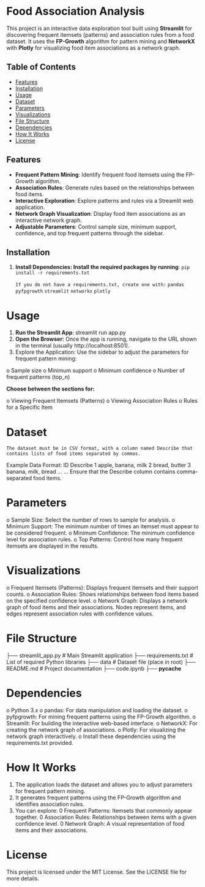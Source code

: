 # Food Association Analysis

This project is an interactive data exploration tool built using **Streamlit** for discovering frequent itemsets (patterns) and association rules from a food dataset. It uses the **FP-Growth** algorithm for pattern mining and **NetworkX** with **Plotly** for visualizing food item associations as a network graph.

## Table of Contents

- [Features](#features)
- [Installation](#installation)
- [Usage](#usage)
- [Dataset](#dataset)
- [Parameters](#parameters)
- [Visualizations](#visualizations)
- [File Structure](#file-structure)
- [Dependencies](#dependencies)
- [How It Works](#how-it-works)
- [License](#license)

## Features

- **Frequent Pattern Mining**: Identify frequent food itemsets using the FP-Growth algorithm.
- **Association Rules**: Generate rules based on the relationships between food items.
- **Interactive Exploration**: Explore patterns and rules via a Streamlit web application.
- **Network Graph Visualization**: Display food item associations as an interactive network graph.
- **Adjustable Parameters**: Control sample size, minimum support, confidence, and top frequent patterns through the sidebar.

## Installation


1. **Install Dependencies: Install the required packages by running**:
    ```pip install -r requirements.txt```

    ```If you do not have a requirements.txt, create one with:```
    ```pandas```
    ```pyfpgrowth```
    ```streamlit```
    ```networkx```
    ```plotly```

# Usage
1. **Run the Streamlit App**:
streamlit run app.py
2. **Open the Browser:** Once the app is running, navigate to the URL shown in the terminal (usually http://localhost:8501).
3. Explore the Application: Use the sidebar to adjust the parameters for frequent pattern mining:

o Sample size
o Minimum support
o Minimum confidence
o Number of frequent patterns (top_n)

**Choose between the sections for:**

o Viewing Frequent Itemsets (Patterns)
o Viewing Association Rules
o Rules for a Specific Item

# Dataset
```The dataset must be in CSV format, with a column named Describe that contains lists of food items separated by commas.```

Example Data Format:
ID	Describe
1	apple, banana, milk
2	bread, butter
3	banana, milk, bread
...	...
Ensure that the Describe column contains comma-separated food items.

# Parameters

o Sample Size: Select the number of rows to sample for analysis.
o Minimum Support: The minimum number of times an itemset must appear to be considered frequent.
o Minimum Confidence: The minimum confidence level for association rules.
o Top Patterns: Control how many frequent itemsets are displayed in the results.

# Visualizations
o Frequent Itemsets (Patterns): Displays frequent itemsets and their support counts.
o Association Rules: Shows relationships between food items based on the specified confidence level.
o Network Graph: Displays a network graph of food items and their associations. Nodes represent items, and edges represent association rules with confidence values.

# File Structure

├── streamlit_app.py               # Main Streamlit application
├── requirements.txt      # List of required Python libraries
├── data  # Dataset file (place in root)
├── README.md             # Project documentation
├── code.ipynb
├── __pycache__

# Dependencies

o Python 3.x
o pandas: For data manipulation and loading the dataset.
o pyfpgrowth: For mining frequent patterns using the FP-Growth algorithm.
o Streamlit: For building the interactive web-based interface.
o NetworkX: For creating the network graph of associations.
o Plotly: For visualizing the network graph interactively.
o Install these dependencies using the requirements.txt provided.

# How It Works
1. The application loads the dataset and allows you to adjust parameters for frequent pattern mining.
2. It generates frequent patterns using the FP-Growth algorithm and identifies association rules.
3. You can explore:
    0 Frequent Patterns: Itemsets that commonly appear together.
    0 Association Rules: Relationships between items with a given confidence level.
    0 Network Graph: A visual representation of food items and their associations.

# License
This project is licensed under the MIT License. See the LICENSE file for more details.